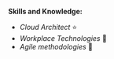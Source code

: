 
**Skills and Knowledge:**
* *Cloud Architect* :star:
* _Workplace Technologies_ :fu:
* *Agile methodologies* :punch:
